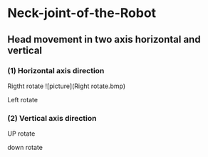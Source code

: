 # Neck-joint-of-the-Robot
## Head movement in two axis horizontal and vertical

### (1) Horizontal axis direction

 Rigtht rotate
![picture](Right rotate.bmp)



 Left rotate



 ### (2) Vertical axis direction

 UP rotate



 down rotate
